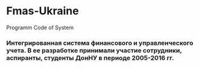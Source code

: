 # Fmas-Ukraine
Programm Code of System


### Интегрированная система финансового и управленческого учета. В ее разработке принимали участие сотрудники, аспиранты, студенты ДонНУ в периоде 2005-2016 гг.
